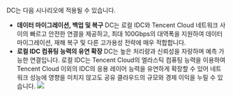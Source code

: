 DC는 다음 시나리오에 적용될 수 있습니다.
- **데이터 마이그레이션, 백업 및 복구**
DC는 로컬 IDC와 Tencent Cloud 네트워크 사이의 빠르고 안전한 연결을 제공하고, 최대 100Gbps의 대역폭을 지원하여 데이터 마이그레이션, 재해 복구 및 다른 고가용성 전략에 매우 적합합니다.
- **로컬 IDC 컴퓨팅 능력의 유연 확장**
DC는 높은 처리량과 신뢰성을 자랑하며 예측 가능한 연결입니다. 로컬 IDC는 Tencent Cloud의 엘라스틱 컴퓨팅 능력을 이용하여 Tencent Cloud 이외의 IDC의 응용 레이어 능력을 유연하게 확장할 수 있어 네트워크 성능에 영향을 미치지 않고도 공유 클라우드의 규모와 경제 이익을 누릴 수 있습니다.
![](https://main.qcloudimg.com/raw/2583d0ee5f7b4e8f9468cb32102ee15f.png)


